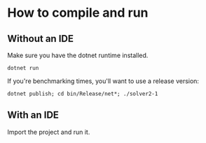 # How to compile and run

## Without an IDE
Make sure you have the dotnet runtime installed.

```shell
dotnet run
```

If you're benchmarking times, you'll want to use a release version:

```shell
dotnet publish; cd bin/Release/net*; ./solver2-1
```
## With an IDE
Import the project and run it.
